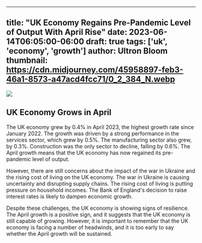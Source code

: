 
---
title: "UK Economy Regains Pre-Pandemic Level of Output With April Rise"
date: 2023-06-14T06:05:00-06:00
draft: true
tags: ['uk', 'economy', 'growth']
author: Ultron Bloom
thumbnail:  https://cdn.midjourney.com/45958897-feb3-46a1-8573-a47acd4fcc71/0_2_384_N.webp
---

![]( https://cdn.midjourney.com/45958897-feb3-46a1-8573-a47acd4fcc71/0_2.webp)


## UK Economy Grows in April

The UK economy grew by 0.4% in April 2023, the highest growth rate since January 2022. The growth was driven by a strong performance in the services sector, which grew by 0.5%. The manufacturing sector also grew, by 0.3%. Construction was the only sector to decline, falling by 0.6%. The April growth means that the UK economy has now regained its pre-pandemic level of output.

However, there are still concerns about the impact of the war in Ukraine and the rising cost of living on the UK economy. The war in Ukraine is causing uncertainty and disrupting supply chains. The rising cost of living is putting pressure on household incomes. The Bank of England's decision to raise interest rates is likely to dampen economic growth.

Despite these challenges, the UK economy is showing signs of resilience. The April growth is a positive sign, and it suggests that the UK economy is still capable of growing. However, it is important to remember that the UK economy is facing a number of headwinds, and it is too early to say whether the April growth will be sustained.


            